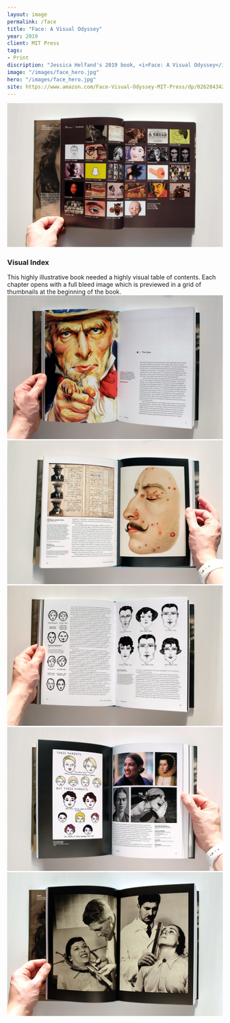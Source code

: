 ```yaml
---
layout: image
permalink: /face
title: "Face: A Visual Odyssey"
year: 2019
client: MIT Press
tags:
- Print
discription: "Jessica Helfand's 2019 book, <i>Face: A Visual Odyssey</i> is a highly illustrative look at the face, both in historically and in contemporary, that asks what it means to be photographed, how are we identified and what does it mean to be human? Working closely with Jessica, twenty-six developed a visual framework to house Jessica's text and the hundreds of images included in the book. We designing a dense yet refined book that is both visually engaging and intellectually stimulating."
image: "/images/face_hero.jpg"
hero: "/images/face_hero.jpg"
site: https://www.amazon.com/Face-Visual-Odyssey-MIT-Press/dp/0262043424/ref=as_li_ss_tl?crid=2NSQHIWDJ46LM&keywords=face+a+visual+odyssey&qid=1576872654&sprefix=face+a+visual,aps,142&sr=8-1&linkCode=sl1&tag=jarrettfuller-20&linkId=46492cbf49995bb6791352e7075951aa&language=en_US
---
```



<img src="/images/face_02.jpg">
<div class="right"><h3>Visual Index</h3>This highly illustrative book needed a highly visual table of contents. Each chapter opens with a full bleed image which is previewed in a grid of thumbnails at the beginning of the book.</div>
<section class="clear"></section>
<div class="left"><img src="/images/face_03.jpg"></div>
<div class="right"><img src="/images/face_04.jpg"></div>
<section class="clear"></section>
<img src="/images/face_07.jpg">
<section class="clear"></section>
<div class="left"><img src="/images/face_05.jpg"></div>
<div class="right"><img src="/images/face_06.jpg"></div>




